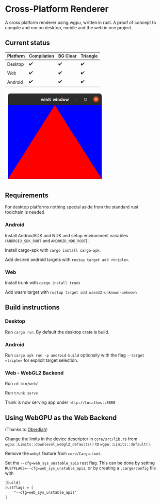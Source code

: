 # Cross-Platform Renderer

A cross platform renderer using wgpu, written in rust. A proof of concept to compile and run on desktop, mobile and the web in one project. 

## Current status

| Platform | Compilation        | BG Clear           | Triangle           |
| -------- | ------------------ | ------------------ | ------------------ |
| Desktop  | :heavy_check_mark: | :heavy_check_mark: | :heavy_check_mark: |
| Web      | :heavy_check_mark: | :heavy_check_mark: | :heavy_check_mark: |
| Android  | :heavy_check_mark: | :heavy_check_mark: | :heavy_check_mark: |

![A red triangle rendered on blue background](screenshot.png)

## Requirements

For desktop platforms nothing special aside from the standard rust toolchain is needed.

### Android

Install AndroidSDK and NDK and setup environment variables (`ANDROID_SDK_ROOT` and `ANDROID_NDK_ROOT`).

Install cargo-apk with `cargo install cargo-apk`.

Add desired android targets with `rustup target add <triple>`.

### Web

Install trunk with `cargo install trunk`

Add wasm target with `rustup target add wasm32-unknown-unknown`

## Build instructions

### Desktop

Run `cargo run`. By default the desktop crate is build.

### Android

Run `cargo apk run -p android-build` optionally with the flag `--target <triple>` for explicit target selection.

### Web - WebGL2 Backend

Run `cd bin/web/`

Run `trunk serve`

Trunk is now serving app under `http://localhost:8080`

## Using WebGPU as the Web Backend 
(Thanks to [Oberdiah](https://github.com/Oberdiah))

Change the limits in the device descriptor in `core/src/lib.rs` from `wgpu::Limits::downlevel_webgl2_defaults()` to `wgpu::Limits::default()`.

Remove the `webgl` feature from `core/Cargo.toml`.

Set the `--cfg=web_sys_unstable_apis` rust flag.
This can be done by setting `RUSTFLAGS=--cfg=web_sys_unstable_apis`, or by creating a `.cargo/config` file with
```
[build]
rustflags = [
    "--cfg=web_sys_unstable_apis"
]
```
